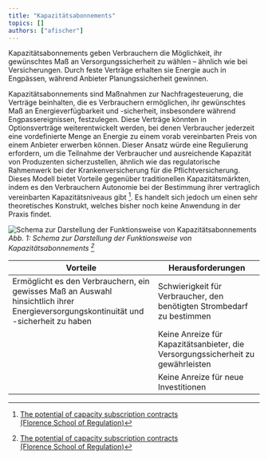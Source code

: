 ```yaml
---
title: "Kapazitätsabonnements"
topics: []
authors: ["afischer"]
---
```


Kapazitätsabonnements geben Verbrauchern die Möglichkeit, ihr gewünschtes Maß an Versorgungssicherheit zu wählen – ähnlich wie bei Versicherungen. Durch feste Verträge erhalten sie Energie auch in Engpässen, während Anbieter Planungssicherheit gewinnen.

Kapazitätsabonnements sind Maßnahmen zur Nachfragesteuerung, die Verträge beinhalten, die es Verbrauchern ermöglichen, ihr gewünschtes Maß an Energieverfügbarkeit und -sicherheit, insbesondere während Engpassereignissen, festzulegen. Diese Verträge könnten in Optionsverträge weiterentwickelt werden, bei denen Verbraucher jederzeit eine vordefinierte Menge an Energie zu einem vorab vereinbarten Preis von einem Anbieter erwerben können. Dieser Ansatz würde eine Regulierung erfordern, um die Teilnahme der Verbraucher und ausreichende Kapazität von Produzenten sicherzustellen, ähnlich wie das regulatorische Rahmenwerk bei der Krankenversicherung für die Pflichtversicherung. Dieses Modell bietet Vorteile gegenüber traditionellen Kapazitätsmärkten, indem es den Verbrauchern Autonomie bei der Bestimmung ihrer vertraglich vereinbarten Kapazitätsniveaus gibt [^1]. Es handelt sich jedoch um einen sehr theoretisches Konstrukt, welches bisher noch keine Anwendung in der Praxis findet.

![Schema zur Darstellung der Funktionsweise von Kapazitätsabonnements [^1]](/images/kapazitaetsabonnements/kapazitaetsabonnements.jpg)
*Abb. 1: Schema zur Darstellung der Funktionsweise von Kapazitätsabonnements [^1]*

| **Vorteile**                                                                                                  | **Herausforderungen**                                                                                  |
|--------------------------------------------------------------------------------------------------------------|--------------------------------------------------------------------------------------------------------|
| Ermöglicht es den Verbrauchern, ein gewisses Maß an Auswahl hinsichtlich ihrer Energieversorgungskontinuität und -sicherheit zu haben | Schwierigkeit für Verbraucher, den benötigten Strombedarf zu bestimmen                                 |
|                                                                                                              | Keine Anreize für Kapazitätsanbieter, die Versorgungssicherheit zu gewährleisten                      |
|                                                                                                              | Keine Anreize für neue Investitionen                                                                   |

<!-- Fußnoten -->

[^1]: [The potential of capacity subscription contracts  
(Florence School of Regulation)](https://fsr.eui.eu/the-potential-of-capacity-subscription-contracts/)
